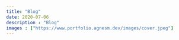 ```yaml
---
title: "Blog"
date: 2020-07-06
description : "Blog"
images : ["https://www.portfolio.agnesm.dev/images/cover.jpeg"]
---
```


